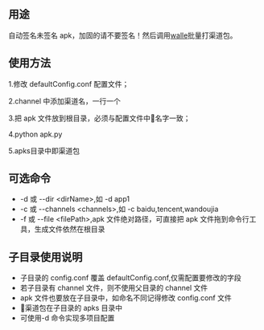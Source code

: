 ## 用途

自动签名未签名 apk，加固的请不要签名！然后调用[walle](https://github.com/Meituan-Dianping/walle)批量打渠道包。

## 使用方法
1.修改 defaultConfig.conf 配置文件；

2.channel 中添加渠道名，一行一个

3.把 apk 文件放到根目录，必须与配置文件中名字一致；

4.python apk.py

5.apks目录中即渠道包

## 可选命令

- -d 或 --dir \<dirName>,如 -d app1
- -c 或 --channels \<channels>,如 -c baidu,tencent,wandoujia
- -f 或 --file \<filePath>,apk 文件绝对路径，可直接把 apk 文件拖到命令行工具，生成文件依然在根目录

## 子目录使用说明
- 子目录的 config.conf 覆盖 defaultConfig.conf,仅需配置要修改的字段
- 若子目录有 channel 文件，则不使用父目录的 channel 文件
- apk 文件也要放在子目录中，如命名不同记得修改 config.conf 文件
- 渠道包在子目录的 apks 目录中
- 可使用-d 命令实现多项目配置